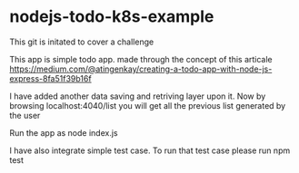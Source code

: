 # nodejs-todo-k8s-example
This git is initated to cover a challenge

This app is simple todo app. made through the concept of this articale
https://medium.com/@atingenkay/creating-a-todo-app-with-node-js-express-8fa51f39b16f

I have added another data saving and retriving layer upon it. Now by browsing localhost:4040/list you will get all the previous list generated by the user

  Run the app as node index.js
  
I have also integrate simple test case. To run that test case please run npm test



